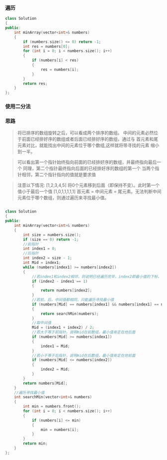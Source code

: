 ### 遍历
```cpp
class Solution 
{
public:
    int minArray(vector<int>& numbers) 
    {
        if (numbers.size() <= 0) return -1;
        int res = numbers[0];
        for (int i = 0; i < numbers.size(); i++)
        {
            if (numbers[i] < res)
            {
                res = numbers[i];
            }
        }
        return res;
    }
};

```
### 使用二分法
### 思路
> 将已排序的数组旋转之后，可以看成两个排序的数组。
> 中间的元素必然位于前面已经排好序的数组或者后面已经排好序的数组，通过与
> 首元素和尾元素对比，就能找出中间的元素位于哪个数组,这样就将带寻找的元素
> 缩小到一半。

> 可以看出第一个指针始终指向前面的已经排好序的数组，并最终指向最后一个
> 同理，第二个指针最终指向后面的已经排好序的数组的第一个
> 当两个指针相邻，第二个指针指向的值就是要求值

> 注意以下情况:
> [1,2,3,4,5]  将0个元素移到后面（即保持不变）。此时第一个值小于最后一个值
> [1,0,1,1,1,1,1]  首元素 = 中间元素 = 尾元素。无法判断中间元素位于哪个数组，则通过遍历来寻找最小值。

```cpp

class Solution 
{
public:
    int minArray(vector<int>& numbers) 
    {
        int size = numbers.size();
        if (size == 0) return -1;
        //前指针
        int index1 = 0;
        //后指针
        int index2 = size - 1;
        int Mid = index1;
        while (numbers[index1] >= numbers[index2])
        {
            //若index1和index2相邻，则说明已经遍历完毕，index2即最小值的下标，直接返回
            if (index2 - index1 == 1)
            {
                return numbers[index2];
            }
            //若前，后，中间值都相同，只能遍历寻找最小值
            if (numbers[Mid] == numbers[index1] && numbers[index1] == numbers[index2])
            {
                return searchMin(numbers);
            }
            //取中间值
            Mid = (index1 + index2) / 2;
            //若大于等于前指针，说明mid在前数组，最小值肯定在他后面
            if (numbers[Mid] >= numbers[index1])
            {
                index1 = Mid;
            }
            //若小于等于后指针，说明mid在后数组，最小值肯定在他前面
            if (numbers[Mid] <= numbers[index2])
            {
                index2 = Mid;
            }
        }
        return numbers[Mid];
    }
    //遍历寻找最小值
    int searchMin(vector<int>& numbers)
    {
        int min = numbers.front();
        for (int i = 0; i < numbers.size(); i++)
        {
            if (numbers[i] <= min)
            {
                min = numbers[i];
            }
        }
        return min;
    }
};
```